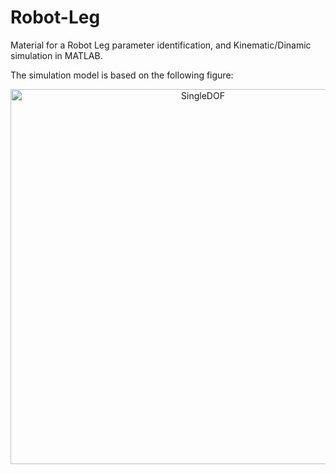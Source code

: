 # Robot-Leg
Material for a Robot Leg parameter identification, and Kinematic/Dinamic simulation in MATLAB.

The simulation model is based on the following figure:
<p align="center">
  <img width="600" alt="SingleDOF" src="https://github.com/user-attachments/assets/bfc3b25a-0854-4343-b3c9-4da863d54322" />
</p>

